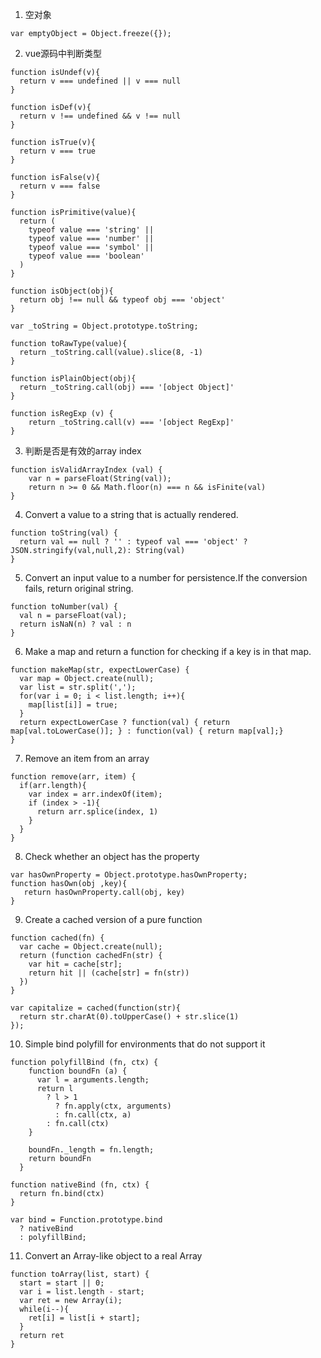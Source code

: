 1. 空对象
```
var emptyObject = Object.freeze({});
```

2. vue源码中判断类型
```
function isUndef(v){
  return v === undefined || v === null
}

function isDef(v){
  return v !== undefined && v !== null
}

function isTrue(v){
  return v === true
}

function isFalse(v){
  return v === false
}

function isPrimitive(value){
  return (
    typeof value === 'string' ||
    typeof value === 'number' ||
    typeof value === 'symbol' ||
    typeof value === 'boolean'
  )
}

function isObject(obj){
  return obj !== null && typeof obj === 'object'
}

var _toString = Object.prototype.toString;

function toRawType(value){
  return _toString.call(value).slice(8, -1)
}

function isPlainObject(obj){
  return _toString.call(obj) === '[object Object]'
}

function isRegExp (v) {
    return _toString.call(v) === '[object RegExp]'
}
```

3. 判断是否是有效的array index
```
function isValidArrayIndex (val) {
    var n = parseFloat(String(val));
    return n >= 0 && Math.floor(n) === n && isFinite(val)
}
```

4.  Convert a value to a string that is actually rendered.
```
function toString(val) {
  return val == null ? '' : typeof val === 'object' ? JSON.stringify(val,null,2): String(val)
}
```

5. Convert an input value to a number for persistence.If the conversion fails, return original string.
```
function toNumber(val) {
  val n = parseFloat(val);
  return isNaN(n) ? val : n
}
```

6. Make a map and return a function for checking if a key is in that map.
```
function makeMap(str, expectLowerCase) {
  var map = Object.create(null);
  var list = str.split(',');
  for(var i = 0; i < list.length; i++){
    map[list[i]] = true;
  }
  return expectLowerCase ? function(val) { return map[val.toLowerCase()]; } : function(val) { return map[val];}
}
```

7. Remove an item from an array
```
function remove(arr, item) {
  if(arr.length){
    var index = arr.indexOf(item);
    if (index > -1){
      return arr.splice(index, 1)
    }
  }
}
```

8. Check whether an object has the property
```
var hasOwnProperty = Object.prototype.hasOwnProperty;
function hasOwn(obj ,key){
   return hasOwnProperty.call(obj, key)
}
```

9.  Create a cached version of a pure function
```
function cached(fn) {
  var cache = Object.create(null);
  return (function cachedFn(str) {
    var hit = cache[str];
    return hit || (cache[str] = fn(str))
  })
}

var capitalize = cached(function(str){
  return str.charAt(0).toUpperCase() + str.slice(1)
});
```
10.  Simple bind polyfill for environments that do not support it
```
function polyfillBind (fn, ctx) {
    function boundFn (a) {
      var l = arguments.length;
      return l
        ? l > 1
          ? fn.apply(ctx, arguments)
          : fn.call(ctx, a)
        : fn.call(ctx)
    }

    boundFn._length = fn.length;
    return boundFn
  }

function nativeBind (fn, ctx) {
  return fn.bind(ctx)
}

var bind = Function.prototype.bind
  ? nativeBind
  : polyfillBind;
```
11. Convert an Array-like object to a real Array
```
function toArray(list, start) {
  start = start || 0;
  var i = list.length - start;
  var ret = new Array(i);
  while(i--){
    ret[i] = list[i + start];
  }
  return ret
}
```

